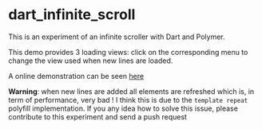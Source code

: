 dart_infinite_scroll
====================

This is an experiment of an infinite scroller with Dart and Polymer.
  
This demo provides 3 loading views: click on the corresponding menu to change the view used when new lines are loaded.  
  
A online demonstration can be seen [here](./user-story-2-1.md)  
  
**Warning**: when new lines are added all elements are refreshed which is, in term of performance, very bad ! 
I think this is due to the `template repeat` polyfill implementation. If you any idea how to solve this issue, please contribute to this experiment and send a push request
